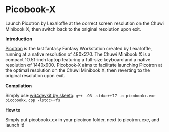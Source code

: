 # Picobook-X
Launch Picotron by Lexaloffle at the correct screen resolution on the Chuwi Minibook X, then switch back to the original resolution upon exit.


**Introduction**

[Picotron](picotron.net) is the last fantasy Fantasy Workstation created by Lexaloffle, running at a native resolution of 480x270. The Chuwi Minibook X is a compact 10.51-inch laptop featuring a full-size keyboard and a native resolution of 1440x900. Picobook-X aims to facilitate launching Picotron at the optimal resolution on the Chuwi Minibook X, then reverting to the original resolution upon exit.


**Compilation**

Simply use [w64devkit by skeeto](https://github.com/skeeto/w64devkit): ```g++ -O3 -std=c++17 -o picobookx.exe picobookx.cpp -lstdc++fs```


**How to**

Simply put picobookx.ex in your picotron folder, next to picotron.exe, and launch it!

